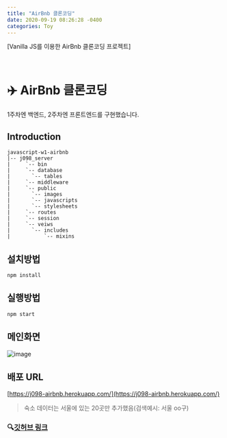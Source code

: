 ```yaml
---
title: "AirBnb 클론코딩"
date: 2020-09-19 08:26:28 -0400
categories: Toy
---
```

[Vanilla JS를 이용한 AirBnb 클론코딩 프로젝트]



<br>



# ✈️ AirBnb 클론코딩

1주차엔 백엔드, 2주차엔 프론트엔드를 구현했습니다.

## Introduction

```
javascript-w1-airbnb
|-- j098_server	
|     `-- bin	
|     `-- database
|		`-- tables
|     `-- middleware
|     `-- public
|		`-- images
|		`-- javascripts
|		`-- stylesheets
|     `-- routes
|     `-- session
|     `-- veiws
|		`-- includes
|			`-- mixins
```



## 설치방법

```
npm install
```



## 실행방법

```
npm start
```



## 메인화면

![image](https://user-images.githubusercontent.com/7006837/95017737-1e692380-0696-11eb-9ecf-55fd13579d09.png)



## 배포 URL

[https://j098-airbnb.herokuapp.com/](https://j098-airbnb.herokuapp.com/)

>  숙소 데이터는 서울에 있는 20곳만 추가했음(검색예시: 서울 oo구)

### 🔍[깃허브 링크](https://github.com/Songwonseok/VanillaJS-Airbnb-clone)